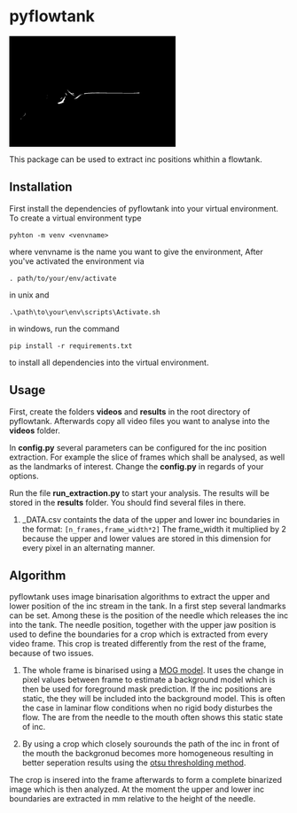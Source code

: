 # pyflowtank 

<img src="logo.gif" align="center" width="300" height="200" />


This package can be used to extract inc positions whithin a flowtank. 

## Installation
First install the dependencies of pyflowtank into your virtual environment. To create a virtual environment type

```
pyhton -m venv <venvname>
```

where venvname is the name you want to give the environment,
After you've activated the environment via

```
. path/to/your/env/activate 
```
in unix and 
```
.\path\to\your\env\scripts\Activate.sh 
```
in windows, run the command

```
pip install -r requirements.txt
```

to install all dependencies into the virtual environment.


## Usage
First, create the folders **videos** and **results** in the root directory of pyflowtank.
Afterwards copy all video files you want to analyse into the **videos** folder.

In **config.py** several parameters can be configured for the inc position extraction.
For example the slice of frames which shall be analysed, as well as the landmarks of interest.
Change the **config.py** in regards of your options. 

Run the file **run_extraction.py** to start your analysis. The results will be stored in the **results** folder.
You should find several files in there.

1. _DATA.csv containts the data of the upper and lower inc boundaries in the format: ```[n_frames,frame_width*2]``` The frame_width it multiplied by 2 because the upper and lower values are stored in this dimension for every pixel in an alternating manner.  

## Algorithm
pyflowtank uses image binarisation algorithms to extract the upper and lower position of the inc stream in the tank. 
In a first step several landmarks can be set.
Among these is the position of the needle which releases the inc into the tank.
The needle position, together with the upper jaw position is used to define the boundaries for a crop which is extracted from every video frame. 
This crop is treated differently from the rest of the frame, because of two issues.

1. The whole frame is binarised using a [MOG model](http://www.ai.mit.edu/projects/vsam/Publications/stauffer_cvpr98_track.pdf). It uses the change in pixel values between frame to estimate a background model which is then be used for foreground mask prediction. If the inc positions are static, the they will be included into the background model. This is often the case in laminar flow conditions when no rigid body disturbes the flow. The are from the needle to the mouth often shows this static state of inc.

2. By using a crop which closely sourounds the path of the inc in front of the mouth the backgronud becomes more homogeneous resulting in better seperation results using the [otsu thresholding method](https://ieeexplore.ieee.org/document/6313443).

The crop is insered into the frame afterwards to form a complete binarized image which is then analyzed. 
At the moment the upper and lower inc boundaries are extracted in mm relative to the height of the needle. 
